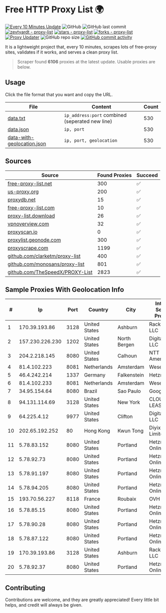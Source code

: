 
# Free HTTP Proxy List 🌍

[![Every 10 Minutes Update](https://github.com/mertguvencli/http-proxy-list/actions/workflows/main.yml/badge.svg?branch=main)](https://github.com/mertguvencli/http-proxy-list/actions/workflows/main.yml)
![GitHub](https://img.shields.io/github/license/mertguvencli/http-proxy-list)
![GitHub last commit](https://img.shields.io/github/last-commit/mertguvencli/http-proxy-list)
[![zevtyardt - proxy-list](https://img.shields.io/static/v1?label=zevtyardt&message=proxy-list&color=blue&logo=github)](https://github.com/zevtyardt/proxy-list "Go to GitHub repo")
[![stars - proxy-list](https://img.shields.io/github/stars/zevtyardt/proxy-list?style=social)](https://github.com/zevtyardt/proxy-list)
[![forks - proxy-list](https://img.shields.io/github/forks/zevtyardt/proxy-list?style=social)](https://github.com/zevtyardt/proxy-list)
[![Proxy Updater](https://github.com/zevtyardt/proxy-list/workflows/Proxy%20Updater/badge.svg)](https://github.com/zevtyardt/proxy-list/actions?query=workflow:"Proxy+Updater")
![GitHub repo size](https://img.shields.io/github/repo-size/zevtyardt/proxy-list)
[![GitHub commit activity](https://img.shields.io/github/commit-activity/m/zevtyardt/proxy-list?logo=commits)](https://github.com/zevtyardt/proxy-list/commits/main)

It is a lightweight project that, every 10 minutes, scrapes lots of free-proxy sites, validates if it works, and serves a clean proxy list.

> Scraper found **6106** proxies at the latest update. Usable proxies are below.

## Usage

Click the file format that you want and copy the URL.

|File|Content|Count|
|----|-------|-----|
|[data.txt](https://raw.githubusercontent.com/mertguvencli/http-proxy-list/main/proxy-list/data.txt)|`ip_address:port` combined (seperated new line)|530|
|[data.json](https://raw.githubusercontent.com/mertguvencli/http-proxy-list/main/proxy-list/data.json)|`ip, port`|530|
|[data-with-geolocation.json](https://raw.githubusercontent.com/mertguvencli/http-proxy-list/main/proxy-list/data-with-geolocation.json)|`ip, port, geolocation`|530|

## Sources

|Source|Found Proxies|Succeed|
|------|-------------|-------|
|[free-proxy-list.net](https://free-proxy-list.net)|300|✅|
|[us-proxy.org](https://www.us-proxy.org)|200|✅|
|[proxydb.net](http://proxydb.net)|15|✅|
|[free-proxy-list.com](https://free-proxy-list.com/?page=&port=&type%5B%5D=http&type%5B%5D=https&up_time=0&search=Search)|10|✅|
|[proxy-list.download](https://www.proxy-list.download/HTTP)|26|✅|
|[vpnoverview.com](https://vpnoverview.com/privacy/anonymous-browsing/free-proxy-servers)|32|✅|
|[proxyscan.io](https://www.proxyscan.io)|0|✅|
|[proxylist.geonode.com](https://proxylist.geonode.com/api/proxy-list?limit=300&page=1&sort_by=lastChecked&sort_type=desc&protocols=http,https)|300|✅|
|[proxyscrape.com](https://api.proxyscrape.com/v2/?request=displayproxies&protocol=http&timeout=10000&country=all&ssl=all&anonymity=all)|1199|✅|
|[github.com/clarketm/proxy-list](https://raw.githubusercontent.com/clarketm/proxy-list/master/proxy-list-raw.txt)|400|✅|
|[github.com/monosans/proxy-list](https://raw.githubusercontent.com/monosans/proxy-list/main/proxies/http.txt)|801|✅|
|[github.com/TheSpeedX/PROXY-List](https://raw.githubusercontent.com/TheSpeedX/PROXY-List/master/http.txt)|2823|✅|


## Sample Proxies With Geolocation Info

|#|Ip|Port|Country|City|Internet Service Provider|
|-|--|----|-------|----|-------------------------|
|1|170.39.193.86|3128|United States|Ashburn|Rackdog, LLC|
|2|157.230.226.230|1202|United States|North Bergen|DigitalOcean, LLC|
|3|204.2.218.145|8080|United States|Calhoun|NTT America, Inc.|
|4|81.4.102.223|8081|Netherlands|Amsterdam|WeservIT|
|5|46.4.242.214|1337|Germany|Falkenstein|Hetzner|
|6|81.4.102.233|8081|Netherlands|Amsterdam|WeservIT|
|7|34.95.154.64|8080|Brazil|Sao Paulo|Google LLC|
|8|94.131.114.69|3128|United States|New York|CLOUD LEASE Ltd|
|9|64.225.4.12|9977|United States|Clifton|DigitalOcean, LLC|
|10|202.65.192.252|80|Hong Kong|Kwun Tong|Diyixian.com Limited|
|11|5.78.83.152|8080|United States|Portland|Hetzner Online GmbH|
|12|5.78.92.73|8080|United States|Portland|Hetzner Online GmbH|
|13|5.78.91.197|8080|United States|Portland|Hetzner Online GmbH|
|14|5.78.94.205|8080|United States|Portland|Hetzner Online GmbH|
|15|193.70.56.227|8118|France|Roubaix|OVH SAS|
|16|5.78.85.15|8080|United States|Portland|Hetzner Online GmbH|
|17|5.78.90.28|8080|United States|Portland|Hetzner Online GmbH|
|18|5.78.87.122|8080|United States|Portland|Hetzner Online GmbH|
|19|170.39.193.86|3128|United States|Ashburn|Rackdog, LLC|
|20|5.78.92.37|8080|United States|Portland|Hetzner Online GmbH|



## Contributing

Contributions are welcome, and they are greatly appreciated! Every
little bit helps, and credit will always be given.

